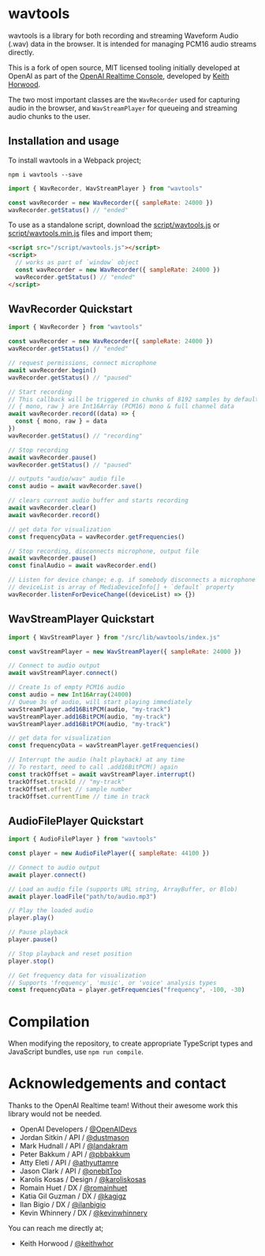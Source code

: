 # wavtools

wavtools is a library for both recording and streaming Waveform Audio (.wav) data
in the browser. It is intended for managing PCM16 audio streams directly.

This is a fork of open source, MIT licensed tooling initially
developed at OpenAI as part of the [OpenAI Realtime Console](https://github.com/openai/openai-realtime-console), developed by [Keith Horwood](https://x.com/keithwhor).

The two most important classes are the `WavRecorder` used for capturing audio
in the browser, and `WavStreamPlayer` for queueing and streaming audio chunks to the user.

## Installation and usage

To install wavtools in a Webpack project;

```shell
npm i wavtools --save
```

```javascript
import { WavRecorder, WavStreamPlayer } from "wavtools"

const wavRecorder = new WavRecorder({ sampleRate: 24000 })
wavRecorder.getStatus() // "ended"
```

To use as a standalone script, download the [script/wavtools.js](/script/wavtools.js) or
[script/wavtools.min.js](/script/wavtools.js) files and import them;

```html
<script src="/script/wavtools.js"></script>
<script>
  // works as part of `window` object
  const wavRecorder = new WavRecorder({ sampleRate: 24000 })
  wavRecorder.getStatus() // "ended"
</script>
```

## WavRecorder Quickstart

```javascript
import { WavRecorder } from "wavtools"

const wavRecorder = new WavRecorder({ sampleRate: 24000 })
wavRecorder.getStatus() // "ended"

// request permissions, connect microphone
await wavRecorder.begin()
wavRecorder.getStatus() // "paused"

// Start recording
// This callback will be triggered in chunks of 8192 samples by default
// { mono, raw } are Int16Array (PCM16) mono & full channel data
await wavRecorder.record((data) => {
  const { mono, raw } = data
})
wavRecorder.getStatus() // "recording"

// Stop recording
await wavRecorder.pause()
wavRecorder.getStatus() // "paused"

// outputs "audio/wav" audio file
const audio = await wavRecorder.save()

// clears current audio buffer and starts recording
await wavRecorder.clear()
await wavRecorder.record()

// get data for visualization
const frequencyData = wavRecorder.getFrequencies()

// Stop recording, disconnects microphone, output file
await wavRecorder.pause()
const finalAudio = await wavRecorder.end()

// Listen for device change; e.g. if somebody disconnects a microphone
// deviceList is array of MediaDeviceInfo[] + `default` property
wavRecorder.listenForDeviceChange((deviceList) => {})
```

## WavStreamPlayer Quickstart

```javascript
import { WavStreamPlayer } from "/src/lib/wavtools/index.js"

const wavStreamPlayer = new WavStreamPlayer({ sampleRate: 24000 })

// Connect to audio output
await wavStreamPlayer.connect()

// Create 1s of empty PCM16 audio
const audio = new Int16Array(24000)
// Queue 3s of audio, will start playing immediately
wavStreamPlayer.add16BitPCM(audio, "my-track")
wavStreamPlayer.add16BitPCM(audio, "my-track")
wavStreamPlayer.add16BitPCM(audio, "my-track")

// get data for visualization
const frequencyData = wavStreamPlayer.getFrequencies()

// Interrupt the audio (halt playback) at any time
// To restart, need to call .add16BitPCM() again
const trackOffset = await wavStreamPlayer.interrupt()
trackOffset.trackId // "my-track"
trackOffset.offset // sample number
trackOffset.currentTime // time in track
```

## AudioFilePlayer Quickstart

```javascript
import { AudioFilePlayer } from "wavtools"

const player = new AudioFilePlayer({ sampleRate: 44100 })

// Connect to audio output
await player.connect()

// Load an audio file (supports URL string, ArrayBuffer, or Blob)
await player.loadFile("path/to/audio.mp3")

// Play the loaded audio
player.play()

// Pause playback
player.pause()

// Stop playback and reset position
player.stop()

// Get frequency data for visualization
// Supports 'frequency', 'music', or 'voice' analysis types
const frequencyData = player.getFrequencies("frequency", -100, -30)
```

# Compilation

When modifying the repository, to create appropriate TypeScript types and
JavaScript bundles, use `npm run compile`.

# Acknowledgements and contact

Thanks to the OpenAI Realtime team! Without their awesome work this library would not
be needed.

- OpenAI Developers / [@OpenAIDevs](https://x.com/OpenAIDevs)
- Jordan Sitkin / API / [@dustmason](https://x.com/dustmason)
- Mark Hudnall / API / [@landakram](https://x.com/landakram)
- Peter Bakkum / API / [@pbbakkum](https://x.com/pbbakkum)
- Atty Eleti / API / [@athyuttamre](https://x.com/athyuttamre)
- Jason Clark / API / [@onebitToo](https://x.com/onebitToo)
- Karolis Kosas / Design / [@karoliskosas](https://x.com/karoliskosas)
- Romain Huet / DX / [@romainhuet](https://x.com/romainhuet)
- Katia Gil Guzman / DX / [@kagigz](https://x.com/kagigz)
- Ilan Bigio / DX / [@ilanbigio](https://x.com/ilanbigio)
- Kevin Whinnery / DX / [@kevinwhinnery](https://x.com/kevinwhinnery)

You can reach me directly at;

- Keith Horwood / [@keithwhor](https://x.com/keithwhor)
